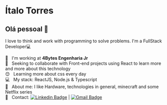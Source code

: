 # Ítalo Torres

## Olá pessoal 👋
I love to think and work with programming to solve problems.
I'm a FullStack Developer:computer:

 :rocket:  &nbsp; I'm working at **4Bytes Engenharia Jr**
 <br/> :purple_heart: &nbsp; Seeking to collaborate with Front-end projects using React to learn more and more about this technology
 <br/> :blush: &nbsp; Learning more about css every day
 <br/> :computer: &nbsp; My stack: ReactJS, Node.js & Typescript
 <br/> 💬  &nbsp; About me: I like Hardware, technologies in general, minecraft and some Netflix series
 <br/> :email: &nbsp; Contact: [![Linkedin Badge](https://img.shields.io/badge/-ItaloTorres-blue?style=flat-square&logo=Linkedin&logoColor=white&link=https://www.linkedin.com/in/italo-torres/)](https://www.linkedin.com/in/italo-torres/) 
| 
[![Gmail Badge](https://img.shields.io/badge/-italotorreslima2002@gmail.com-c14438?style=flat-square&logo=Gmail&logoColor=white&link=mailto:italotorreslima2002@gmail.com)](mailto:italotorreslima2002@gmail.com)
